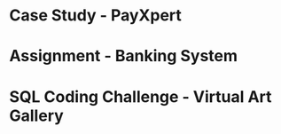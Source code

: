 # Case Study           - PayXpert
# Assignment           - Banking System
# SQL Coding Challenge - Virtual Art Gallery

